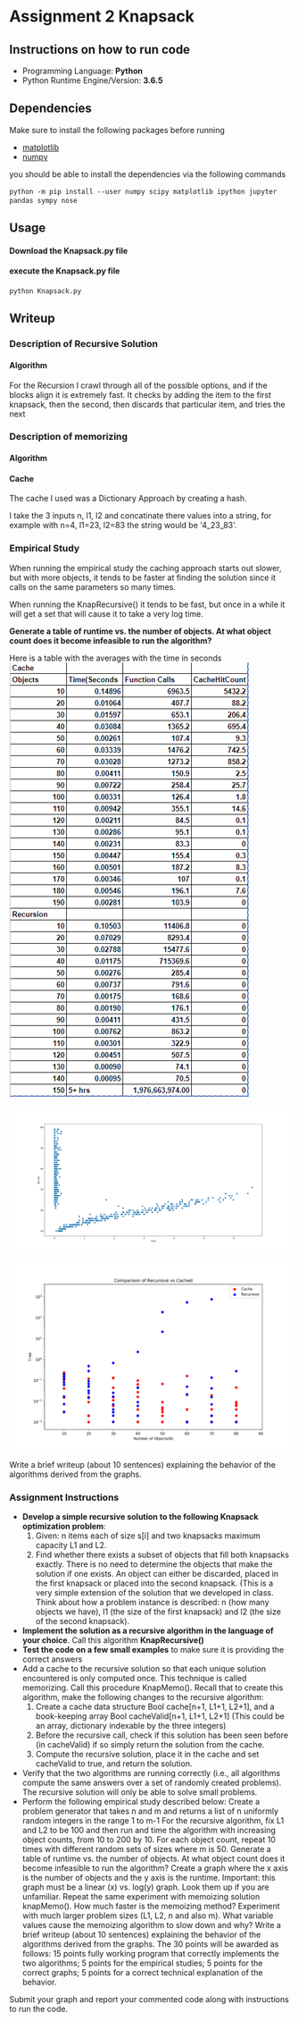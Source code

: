 # Assignment 2 Knapsack

## Instructions on how to run code

* Programming Language: **Python**
* Python Runtime Engine/Version: **3.6.5**


## Dependencies

Make sure to install the following packages before running

* [matplotlib](https://matplotlib.org/)
* [numpy](http://www.numpy.org/)

you should be able to install the dependencies via the following commands

    python -m pip install --user numpy scipy matplotlib ipython jupyter pandas sympy nose

## Usage

#### Download the Knapsack.py file
#### execute the Knapsack.py file

    python Knapsack.py

## Writeup

### Description of Recursive Solution

#### Algorithm 
For the Recursion I crawl through all of the possible options, and if the blocks align it is extremely fast.
It checks by adding the item to the first knapsack, then the second, then discards that particular item, and tries the next

### Description of memorizing

#### Algorithm 

#### Cache
The cache I used was a Dictionary Approach by creating a hash.

I take the 3 inputs n, l1, l2 and concatinate there values into a string, for example with n=4, l1=23, l2=83 the string would be '4_23_83'. 

### Empirical Study

When running the empirical study the caching approach starts out slower, but with more objects, it tends to be faster at finding the solution since it calls on the same parameters so many times.

When running the KnapRecursive() it tends to be fast, but once in a while it will get a set that will cause it to take a very log time.

**Generate a table of runtime vs. the number of objects. At what object count does it become infeasible to run the algorithm?** 

Here is a table with the averages with the time in seconds
![Sample Table](https://raw.githubusercontent.com/ashitakalax/CS5050_assignments/master/Assignment2_knapsack/SamplesTable.png)

![Cache ](https://raw.githubusercontent.com/ashitakalax/CS5050_assignments/master/Assignment2_knapsack/CacheImplementation.svg)

![alt text](https://raw.githubusercontent.com/ashitakalax/CS5050_assignments/master/Assignment2_knapsack/cacheAndRecursiveOf80objects.svg)


Write a brief writeup (about 10 sentences) explaining the behavior of the algorithms derived from the graphs.


### Assignment Instructions

* **Develop a simple recursive solution to the following Knapsack optimization problem**:
	1. Given: n items each of size s[i] and two knapsacks maximum capacity L1 and L2.
    2. Find whether there exists a subset of objects that fill both knapsacks exactly. There is no need to determine the objects that make the solution if one exists. An object can either be discarded, placed in the first knapsack or placed into the second knapsack. (This is a very simple extension of the solution that we developed in class. Think about how a problem instance is described: n (how many objects we have), l1 (the size of the first knapsack) and l2 (the size of the second knapsack).
* **Implement the solution as a recursive algorithm in the language of your choice**. Call this algorithm **KnapRecursive()**
* **Test the code on a few small examples** to make sure it is providing the correct answers
* Add a cache to the recursive solution so that each unique solution encountered is only computed once. This technique is called memorizing. Call this procedure KnapMemo(). Recall that to create this algorithm, make the following changes to the recursive algorithm:
    1. Create a cache data structure Bool cache[n+1, L1+1, L2+1], and a book-keeping array Bool cacheValid[n+1, L1+1, L2+1] (This could be an array,  dictionary indexable by the three integers)
    2. Before the recursive call, check if this solution has been seen before (in cacheValid) if so simply return the solution from the cache.
    3. Compute the recursive solution, place it in the cache and set cacheValid to true, and return the solution.
* Verify that the two algorithms are running correctly (i.e., all algorithms compute the same answers over a set of randomly created problems). The recursive solution will only be able to solve small problems.
*  Perform the following empirical study described below:
        Create a problem generator that takes n and m and returns a list of n uniformly random integers in the range 1 to m-1 
        For the recursive algorithm, fix L1 and L2 to be 100 and then run and time the algorithm with increasing object counts, from 10 to 200 by 10. For each object count, repeat 10 times with different random sets of sizes where m is 50. Generate a table of runtime vs. the number of objects. At what object count does it become infeasible to run the algorithm?
        Create a graph where the x axis is the number of objects and the y axis is the runtime. Important: this graph must be a linear (x) vs. log(y) graph. Look them up if you are unfamiliar.
    Repeat the same experiment with memoizing solution knapMemo(). How much faster is the memoizing method?
    Experiment with much larger problem sizes (L1, L2, n and also m). What variable values cause the memoizing algorithm to slow down and why?
    Write a brief writeup (about 10 sentences) explaining the behavior of the algorithms derived from the graphs.
    The 30 points will be awarded as follows: 15 points fully working program that correctly implements the two algorithms; 5 points for the empirical studies; 5 points for the correct graphs; 5 points for a correct technical explanation of the behavior.

Submit your graph and report your commented code along with instructions to run the code.